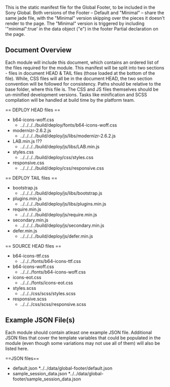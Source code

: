 This is the static manifest file for the Global Footer, to be included in the Sony Global. Both versions of the Footer – Default and "Minimal" – share the same jade file, with the "Minimal" version skipping over the pieces it doesn't render to the page. The "Minimal" version is triggered by including '"minimal":true' in the data object ("e") in the footer Partial declaration on the page.



Document Overview
-----------------

Each module will include this document, which contains an ordered list of the files required for the module. This manifest will be split into two sections - files in document HEAD & TAIL files (those loaded at the bottom of the file). While, CSS files will all be in the document HEAD, the two section convention will be followed for consistency. Paths should be relative to the base folder, where this file is. The CSS and JS files themselves should be un-minified development versions. Tasks like minification and SCSS compilation will be handled at build time by the platform team.



== DEPLOY HEAD files ==

* b64-icons-woff.css
	* ../../../../build/deploy/fonts/b64-icons-woff.css
* modernizr-2.6.2.js
	* ../../../../build/deploy/js/libs/modernizr-2.6.2.js
* LAB.min.js !??
	* ../../../../build/deploy/js/libs/LAB.min.js
* styles.css
	* ../../../../build/deploy/css/styles.css
* responsive.css
	* ../../../../build/deploy/css/responsive.css



== DEPLOY TAIL files ==

* bootstrap.js
	* ../../../../build/deploy/js/libs/bootstrap.js
* plugins.min.js
	* ../../../../build/deploy/js/libs/plugins.min.js
* require.min.js
	* ../../../../build/deploy/js/require.min.js
* secondary.min.js
	* ../../../../build/deploy/js/secondary.min.js
* defer.min.js
	* ../../../../build/deploy/js/defer.min.js



== SOURCE HEAD files ==

* b64-icons-ttf.css
	* ../../../fonts/b64-icons-ttf.css
* b64-icons-woff.css
	* ../../../fonts/b64-icons-woff.css
* icons-eot.css
	* ../../../fonts/icons-eot.css
* styles.scss
  * ../../../css/scss/styles.scss
* responsive.scss
  * ../../../css/scss/responsive.scss
	


Example JSON File(s)
--------------------

Each module should contain atleast one example JSON file. Additional JSON files that cover the template variables that could be populated in the module (even though some variations may not use all of them) will also be listed here.

==JSON files==

* default.json
	*../../data/global-footer/default.json
* sample_session_data.json
	*../../data/global-footer/sample_session_data.json

